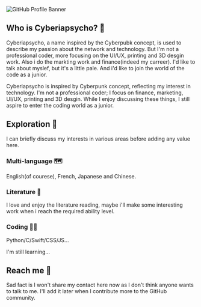 ![GitHub Profile Banner](https://github.com/cyberiapsycho/cyberiapsycho/assets/115999283/58f52387-6c3d-46fe-ba30-691ed548a4c9)

## Who is Cyberiapsycho? 🤔

Cyberiapsycho, a name inspired by the Cyberpubk concept, is used to describe my passion about the network and technology. But I'm not a professional coder, more focusing on the UI/UX, printing and 3D desgin work. Also i do the markting work and finance(indeed my carreer). I'd like to talk about myslef, but it's a little pale. And i'd like to join the world of the code as a junior.

Cyberiapsycho is inspired by Cyberpunk concept, reflecting my interest in technology. I'm not a professional coder; I focus on finance, marketing, UI/UX, printing and 3D desgin. While I enjoy discussing these things, I still aspire to enter the coding world as a junior.

## Exploration 🔭

I can briefly discuss my interests in various areas before adding any value here.

### Multi-language 🗺️

English(of courese), French, Japanese and Chinese.

### Literature 📜

I love and enjoy the literature reading, maybe i'll make some interesting work when i reach the required ability level.

### Coding 🧑‍💻

Python/C/Swift/CSS/JS...

I'm still learning...

## Reach me 📮

Sad fact is I won't share my contact here now as I don't think anyone wants to talk to me. I'll add it later when I contribute more to the GitHub community.



